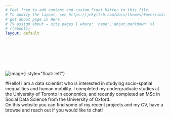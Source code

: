 ```yaml
---
# Feel free to add content and custom Front Matter to this file.
# To modify the layout, see https://jekyllrb.com/docs/themes/#overriding-theme-defaults
# get about page in Here
# {% assign about = site.pages | where: 'name','about.markdown' %}
# {{about}}
layout: default
---
```


<br/><br/><br/><br/>


![image](/Users/shivyucel/shivyucel/static/prof_pic.jpg){: style="float: left"}

#Hello! I am a data scientist who is interested in studying socio-spatial inequalities and human mobility. I completed my undergraduate studies at the University of Toronto in economics, and recently completed an MSc in Social Data Science from the University of Oxford.
<br/>
On this website you can find some of my recent projects and my CV, have a browse and reach out if you would like to chat!



